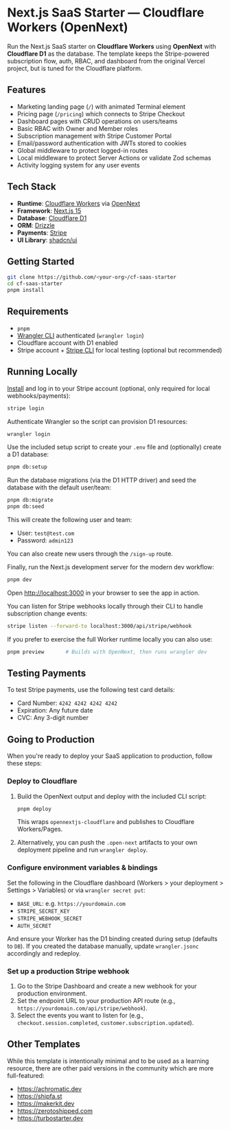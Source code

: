 # Next.js SaaS Starter — Cloudflare Workers (OpenNext)

Run the Next.js SaaS starter on **Cloudflare Workers** using **OpenNext** with **Cloudflare D1** as the database. 
The template keeps the Stripe-powered subscription flow, auth, RBAC, and dashboard from the original Vercel project, but is tuned for the Cloudflare platform.

## Features

- Marketing landing page (`/`) with animated Terminal element
- Pricing page (`/pricing`) which connects to Stripe Checkout
- Dashboard pages with CRUD operations on users/teams
- Basic RBAC with Owner and Member roles
- Subscription management with Stripe Customer Portal
- Email/password authentication with JWTs stored to cookies
- Global middleware to protect logged-in routes
- Local middleware to protect Server Actions or validate Zod schemas
- Activity logging system for any user events

## Tech Stack

- **Runtime**: [Cloudflare Workers](https://developers.cloudflare.com/workers/) via [OpenNext](https://github.com/opennextjs/opennext)
- **Framework**: [Next.js 15](https://nextjs.org/)
- **Database**: [Cloudflare D1](https://developers.cloudflare.com/d1/)
- **ORM**: [Drizzle](https://orm.drizzle.team/)
- **Payments**: [Stripe](https://stripe.com/)
- **UI Library**: [shadcn/ui](https://ui.shadcn.com/)

## Getting Started

```bash
git clone https://github.com/<your-org>/cf-saas-starter
cd cf-saas-starter
pnpm install
```

## Requirements

- `pnpm`
- [Wrangler CLI](https://developers.cloudflare.com/workers/wrangler/install-and-update/) authenticated (`wrangler login`)
- Cloudflare account with D1 enabled
- Stripe account + [Stripe CLI](https://docs.stripe.com/stripe-cli) for local testing (optional but recommended)

## Running Locally

[Install](https://docs.stripe.com/stripe-cli) and log in to your Stripe account (optional, only required for local webhooks/payments):

```bash
stripe login
```

Authenticate Wrangler so the script can provision D1 resources:

```bash
wrangler login
```

Use the included setup script to create your `.env` file and (optionally) create a D1 database:

```bash
pnpm db:setup
```

Run the database migrations (via the D1 HTTP driver) and seed the database with the default user/team:

```bash
pnpm db:migrate
pnpm db:seed
```

This will create the following user and team:

- User: `test@test.com`
- Password: `admin123`

You can also create new users through the `/sign-up` route.

Finally, run the Next.js development server for the modern dev workflow:

```bash
pnpm dev
```

Open [http://localhost:3000](http://localhost:3000) in your browser to see the app in action.

You can listen for Stripe webhooks locally through their CLI to handle subscription change events:

```bash
stripe listen --forward-to localhost:3000/api/stripe/webhook
```

If you prefer to exercise the full Worker runtime locally you can also use:

```bash
pnpm preview       # Builds with OpenNext, then runs wrangler dev
```

## Testing Payments

To test Stripe payments, use the following test card details:

- Card Number: `4242 4242 4242 4242`
- Expiration: Any future date
- CVC: Any 3-digit number

## Going to Production

When you're ready to deploy your SaaS application to production, follow these steps:

### Deploy to Cloudflare

1. Build the OpenNext output and deploy with the included CLI script:

   ```bash
   pnpm deploy
   ```

   This wraps `opennextjs-cloudflare` and publishes to Cloudflare Workers/Pages.

2. Alternatively, you can push the `.open-next` artifacts to your own deployment pipeline and run `wrangler deploy`.

### Configure environment variables & bindings

Set the following in the Cloudflare dashboard (Workers > your deployment > Settings > Variables) or via `wrangler secret put`:

- `BASE_URL`: e.g. `https://yourdomain.com`
- `STRIPE_SECRET_KEY`
- `STRIPE_WEBHOOK_SECRET`
- `AUTH_SECRET`

And ensure your Worker has the D1 binding created during setup (defaults to `DB`). If you created the database manually, update `wrangler.jsonc` accordingly and redeploy.

### Set up a production Stripe webhook

1. Go to the Stripe Dashboard and create a new webhook for your production environment.
2. Set the endpoint URL to your production API route (e.g., `https://yourdomain.com/api/stripe/webhook`).
3. Select the events you want to listen for (e.g., `checkout.session.completed`, `customer.subscription.updated`).

## Other Templates

While this template is intentionally minimal and to be used as a learning resource, there are other paid versions in the community which are more full-featured:

- https://achromatic.dev
- https://shipfa.st
- https://makerkit.dev
- https://zerotoshipped.com
- https://turbostarter.dev
